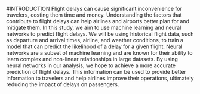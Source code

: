 
#INTRODUCTION
Flight delays can cause significant inconvenience for travelers, costing them time and money. Understanding the factors that contribute to flight delays can help airlines and airports better plan for and mitigate them. In this study, we aim to use machine learning and neural networks to predict flight delays. We will be using historical flight data, such as departure and arrival times, airline, and weather conditions, to train a model that can predict the likelihood of a delay for a given flight. Neural networks are a subset of machine learning and are known for their ability to learn complex and non-linear relationships in large datasets. By using neural networks in our analysis, we hope to achieve a more accurate prediction of flight delays. This information can be used to provide better information to travelers and help airlines improve their operations, ultimately reducing the impact of delays on passengers.
